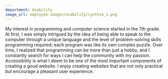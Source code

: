 ```yaml
---
department: Usability
image_url: employee-images/usability/cynthia_1.png
---
```

My interest in programming and computer science started in the 7th grade. At first, I was simply intrigued by the idea of being able to speak to the computer through a unique language and the level of problem-solving skills programming required; each program was like its own complex puzzle. Over time, I realized that programming can be more than just a hobby, and I constantly search for ways I can help the community with my passion. Accessibility is what I deem to be one of the most important components of creating a good website. I enjoy creating websites that are not only practical but encourage a pleasant user experience.
